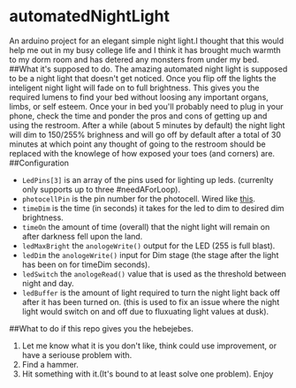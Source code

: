 # automatedNightLight
An arduino project for an elegant simple night light.I thought that this would help me out in my busy college life and I think it has brought much warmth to my dorm room and has detered any monsters from under my bed.
##What it's supposed to do. 
The amazing automated night light is supposed to be a night light that doesn't get noticed. Once you flip off the lights the inteligent night light will fade on to full brightness. This gives you the required lumens to find your bed without loosing any important organs, limbs, or self esteem. Once your in bed you'll probably need to plug in your phone, check the time and ponder the pros and cons of getting up and using the restroom. After a while (about 5 minutes by default) the night light will dim to 150/255% brighness and will go off by default after a total of 30 minutes at which point any thought of going to the restroom should be replaced with the knowlege of how exposed your toes (and corners) are. 
##Configuration
- `LedPins[3]`  is an array of the pins used for lighting up leds. (currenlty only supports up to three #needAForLoop).
- `photocellPin` is the pin number for the photocell. Wired like [this](https://learn.adafruit.com/system/assets/assets/000/000/459/medium800/light_cdspulldowndiag.gif?1396763222).
- `timeDim` is the time (in seconds) it takes for the led to dim to desired dim brightness. 
- `timeOn` the amount of time (overall) that the night light will remain on after darkness fell upon the land. 
- `ledMaxBright` the `anologeWrite()` output for the LED (255 is full blast).
- `ledDim` the `anologeWrite()` input for Dim stage (the stage after the light has been on for timeDim seconds).
- `ledSwitch` the `anologeRead()` value that is used as the threshold between night and day.
- `ledBuffer` is the amount of light required to turn the night light back off after it has been turned on. (this is used to fix an issue where the night light would switch on and off due to fluxuating light values at dusk). 

##What to do if this repo gives you the hebejebes.
1. Let me know what it is you don't like, think could use improvement, or have a seriouse problem with.
2. Find a hammer.
3. Hit something with it.(It's bound to at least solve one problem). 
Enjoy
